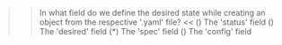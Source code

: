 

>> In what field do we define the desired state while creating an object from the respective '.yaml' file? <<
() The 'status' field
() The 'desired' field
(*) The 'spec' field
() The 'config' field


